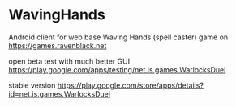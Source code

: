 # WavingHands
Android client for web base Waving Hands (spell caster) game on https://games.ravenblack.net

open beta test with much better GUI
https://play.google.com/apps/testing/net.is.games.WarlocksDuel

stable version
https://play.google.com/store/apps/details?id=net.is.games.WarlocksDuel
